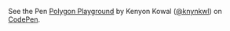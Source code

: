 <p data-height="268" data-theme-id="0" data-slug-hash="OMXzyg" data-default-tab="result" data-user="knynkwl" class='codepen'>See the Pen <a href='http://codepen.io/knynkwl/full/OMXzyg/'>Polygon Playground</a> by Kenyon Kowal (<a href='http://codepen.io/knynkwl'>@knynkwl</a>) on <a href='http://codepen.io'>CodePen</a>.</p>
